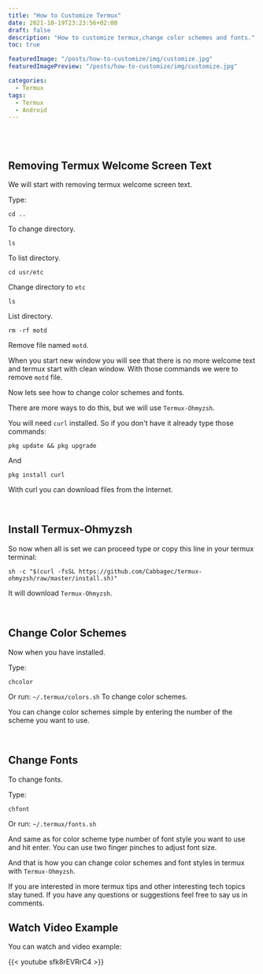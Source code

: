 ```yaml
---
title: "How to Customize Termux"
date: 2021-10-19T23:23:56+02:00
draft: false
description: "How to customize termux,change color schemes and fonts."
toc: true

featuredImage: "/posts/how-to-customize/img/customize.jpg"
featuredImagePreview: "/posts/how-to-customize/img/customize.jpg"

categories:
  - Termux
tags:
  - Termux
  - Android
---
```


<br/>
<br/>

## Removing Termux Welcome Screen Text

We will start with removing termux welcome screen text.

Type:

```
cd ..
```

To change directory.

```
ls
```

To list directory.

```
cd usr/etc
```

Change directory to `etc`

```
ls
```

List directory.

```
rm -rf motd
```

Remove file named `motd`.

When you start new window you will see that there is no more welcome text and termux start with clean window.
With those commands we were to remove `motd` file.

Now lets see how to change color schemes and fonts.

There are more ways to do this, but we will use `Termux-Ohmyzsh`.

You will need `curl` installed.
So if you don't have it already
type those commands:

```
pkg update && pkg upgrade
```

And

```
pkg install curl
```

With curl you can download files from the Internet.

<br/>

## Install Termux-Ohmyzsh

So now when all is set we can proceed
type or copy this line in your termux terminal:

```
sh -c "$(curl -fsSL https://github.com/Cabbagec/termux-ohmyzsh/raw/master/install.sh)"
```

It will download `Termux-Ohmyzsh`.

<br/>

## Change Color Schemes

Now when you have installed.

Type:

```
chcolor
```

Or run:
`~/.termux/colors.sh`
To change color schemes.

You can change color schemes simple by entering the number of the scheme you want to use.

<br/>

## Change Fonts

To change fonts.

Type:

```
chfont
```

Or run:
`~/.termux/fonts.sh`

And same as for color scheme type number of font style you want to use and hit enter.
You can use two finger pinches to adjust font size.

And that is how you can change color schemes and font styles in termux with `Termux-Ohmyzsh`.

If you are interested in more termux tips and other interesting tech topics stay tuned.
If you have any questions or suggestions feel free to say us in comments.

## Watch Video Example

You can watch and video example:

{{< youtube sfk8rEVRrC4 >}}
